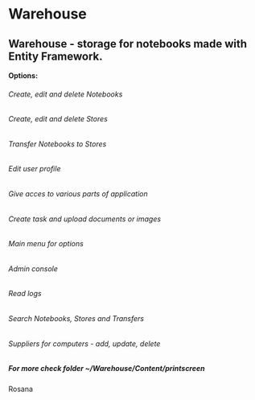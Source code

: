 # Warehouse
## Warehouse - storage for notebooks made with Entity Framework.

**Options:**

###### Create, edit and delete Notebooks

###### Create, edit and delete Stores

###### Transfer Notebooks to Stores

###### Edit user profile

###### Give acces to various parts of application

###### Create task and upload documents or images

###### Main menu for options

###### Admin console

###### Read logs

###### Search Notebooks, Stores and Transfers

###### Suppliers for computers - add, update, delete

##### For more check folder ~/Warehouse/Content/printscreen

Rosana
